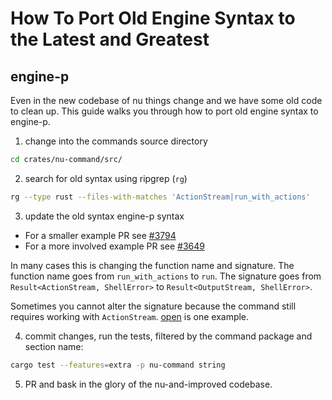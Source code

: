 # How To Port Old Engine Syntax to the Latest and Greatest

## engine-p

Even in the new codebase of nu things change and we have some old code to clean up.
This guide walks you through how to port old engine syntax to engine-p.

1. change into the commands source directory

```sh
cd crates/nu-command/src/
```

2. search for old syntax using ripgrep (`rg`)

```sh
rg --type rust --files-with-matches 'ActionStream|run_with_actions'
```

3. update the old syntax engine-p syntax
  - For a smaller example PR see [#3794](https://github.com/nushell/nushell/pull/3794/files)
  - For a more involved example PR see [#3649](https://github.com/nushell/nushell/pull/3649/files)

In many cases this is changing the function name and signature.
The function name goes from `run_with_actions` to `run`.
The signature goes from `Result<ActionStream, ShellError>`
to `Result<OutputStream, ShellError>`.

Sometimes you cannot alter the signature because the command
still requires working with `ActionStream`.
[open](https://github.com/nushell/nushell/blob/28db8022fef7c1f7f44f6e50d07d3f42773deddf/crates/nu-command/src/commands/filesystem/open.rs) is one example.

4. commit changes, run the tests, filtered by the command package and section name:

```sh
cargo test --features=extra -p nu-command string
```

5. PR and bask in the glory of the nu-and-improved codebase.
